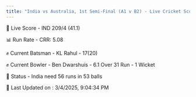 ```yaml
---
title: "India vs Australia, 1st Semi-Final (A1 v B2) - Live Cricket Score"
---
```


🔴 Live Score - IND 209/4 (41.1)  

📊 Run Rate - CRR: 5.08  

✊ Current Batsman - KL Rahul - 17(20)  

✊ Current Bowler - Ben Dwarshuis - 6.1 Over 31 Run - 1 Wicket  

📑 Status - India need 56 runs in 53 balls

📝 Last Updated on : 3/4/2025, 9:04:34 PM  


